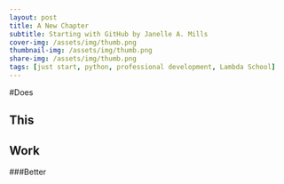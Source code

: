 ```yaml
---
layout: post
title: A New Chapter
subtitle: Starting with GitHub by Janelle A. Mills
cover-img: /assets/img/thumb.png
thumbnail-img: /assets/img/thumb.png
share-img: /assets/img/thumb.png
tags: [just start, python, professional development, Lambda School]
---
```


#Does
## This
## Work
###Better
